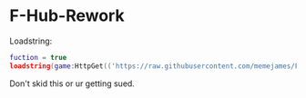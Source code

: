# F-Hub-Rework

Loadstring:
```lua
fuction = true 
loadstring(game:HttpGet(('https://raw.githubusercontent.com/memejames/F-Hub-Rework/main/Loader')))()
```

Don't skid this or ur getting sued.
